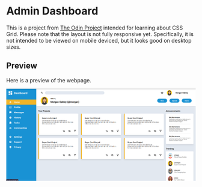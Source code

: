 # Admin Dashboard

This is a project from [The Odin Project](https://www.theodinproject.com/lessons/intermediate-html-and-css-admin-dashboard)
intended for learning about CSS Grid. Please note that the layout is not fully responsive yet.
Specifically, it is not intended to be viewed on mobile deviced, but it looks good on desktop sizes.

## Preview

Here is a preview of the webpage.

![Preview](./preview.png)
